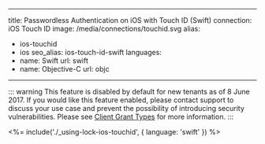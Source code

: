 <!-- markdownlint-disable -->

---
title: Passwordless Authentication on iOS with Touch ID (Swift)
connection: iOS Touch ID
image: /media/connections/touchid.svg
alias:
  - ios-touchid
  - ios
seo_alias: ios-touch-id-swift
languages:
  - name: Swift
    url: swift
  - name: Objective-C
    url: objc
---

::: warning
This feature is disabled by default for new tenants as of 8 June 2017. If you would like this feature enabled, please contact support to discuss your use case and prevent the possibility of introducing security vulnerabilities. Please see [Client Grant Types](/clients/client-grant-types) for more information.
:::

<%= include('./_using-lock-ios-touchid', { language: 'swift' }) %>

